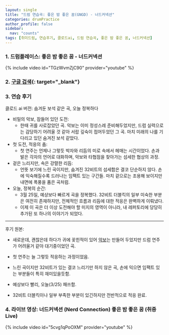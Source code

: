```yaml
---
layout: single
title: "드럼 연습곡: 좋은 밤 좋은 꿈(GNGD) - 너드커넥션"
categories: drumPractice
author_profile: false
sidebar:
  nav: "counts"
tags: [취미드럼, 연습후기, 클로드ai, 드럼 연습곡, 좋은 밤 좋은 꿈, 너드커넥션]
---
```


### 1. 드럼플레이스: 좋은 밤 좋은 꿈 - 너드커넥션

{% include video id="TGzWvmZjC90" provider="youtube" %}


### 2. [구글 검색](https://www.google.com/search?q=%EC%A2%8B%EC%9D%80+%EB%B0%A4+%EC%A2%8B%EC%9D%80+%EA%BF%88&sca_esv=68d1291a0cea95fc&ei=13HZZ7C6EdvG0-kPjPGXsQs&ved=0ahUKEwjwgc2K25OMAxVb4zQHHYz4JbYQ4dUDCBA&uact=5&oq=%EC%A2%8B%EC%9D%80+%EB%B0%A4+%EC%A2%8B%EC%9D%80+%EA%BF%88&gs_lp=Egxnd3Mtd2l6LXNlcnAiFeyii-ydgCDrsKQg7KKL7J2AIOq_iDIFEAAYgAQyBRAuGIAEMgUQABiABDIFEAAYgAQyBRAAGIAEMgUQABiABDIFEAAYgAQyBRAAGIAEMgUQABiABDIFEAAYgARIzRZQvANYthJwAXgAkAEAmAGFAaAB6AWqAQMwLja4AQPIAQD4AQGYAgWgAtIEwgIKEAAYsAMY1gQYR8ICBRAAGO8FwgIGEAAYBxgewgIEEAAYHsICFBAuGIAEGJcFGNwEGN4EGOAE2AEBmAMAiAYBkAYKugYGCAEQARgUkgcDMS40oAfNILIHAzAuNLgHsgQ&sclient=gws-wiz-serp){: target="_blank"}

### 3. 연습 후기

클로드 ai 버전: 숨겨둔 보석 같은 곡, 오늘 정복하다

- 비밀의 악보, 잠들어 있던 도전:
  * 한때 귀를 사로잡았던 곡. 악보는 이미 정성스레 준비해두었지만, 드럼 실력으로는 감당하기 어려울 것 같아 서랍 깊숙이 접어두었던 그 곡. 마치 미래의 나를 기다리고 있던 숨겨진 보석 같았다.
- 첫 도전, 적응의 춤:
  * 첫 연주는 언제나 그렇듯 박자와 리듬의 미로 속에서 헤매는 시간이었다. 손과 발은 각자의 언어로 대화하며, 악보와 타협점을 찾아가는 섬세한 협상의 과정.
- 겉은 느리지만, 속은 강렬한 리듬:
  * 언뜻 보기에 느린 곡이지만, 숨겨진 32비트의 섬세함은 결코 단순하지 않다. 손에 익숙해질수록 드러나는 임팩트 있는 구간들. 마치 겉으로는 조용해 보이지만 내면에 폭풍을 품은 곡처럼.
- 오늘, 정복의 순간:
  * 3월 25일, 예상보다 빠르게 곡을 정복했다. 32비트 더블킥의 일부 미숙한 부분은 여전히 존재하지만, 전체적인 흐름과 리듬에 대한 적응은 완벽하게 이뤄냈다.
  * 이제 이 곡은 더 이상 도전해야 할 미지의 영역이 아니라, 내 레퍼토리에 당당히 추가된 또 하나의 이야기가 되었다.

---
후기 원본:
- 새로운데, 괜찮은데 하다가 귀에 꽂힌적이 있어 [악보](https://jinkyeom.github.io/drumscores/%EB%93%9C%EB%9F%BC%EC%95%85%EB%B3%B4-%EB%AE%A4%EC%A6%88%EC%8A%A4%EC%BD%94%EC%96%B44-%EC%82%AC%EC%9A%A9%EB%B2%95/)는 만들어 두었지만 드럼 연주가 어려울거 같아 대기중이었던 곡.
- 첫 연주는 늘 그렇듯 적응하는 과정이었음.
- 느린 곡이지만 32비트가 있는 결코 느리기만 하지 않은 곡, 손에 익으면 임팩트 있는 부분들이 특히 재미있을듯함.

- 예상보다 빨리, 오늘(3/25) 패쓰함.
- 32비트 더블킥이나 일부 부족한 부분이 있긴하지만 전반적으로 적응 완료.

### 4. 라이브 영상: 너드커넥션 (Nerd Connection) 좋은 밤 좋은 꿈 (취중 Live)

{% include video id="5cvg1qPoOXM" provider="youtube" %}
